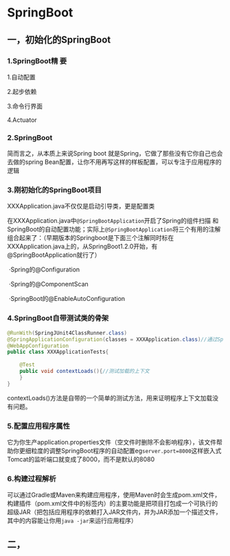 # SpringBoot

## 一，初始化的SpringBoot

### 1.SpringBoot精 要

1.自动配置

2.起步依赖

3.命令行界面

4.Actuator

### 2.SpringBoot

简而言之，从本质上来说Spring boot 就是Spring，它做了那些没有它你自己也会去做的spring Bean配置，让你不用再写这样的样板配置，可以专注于应用程序的逻辑

### 3.刚初始化的SpringBoot项目

XXXApplication.java不仅仅是启动引导类，更是配置类

在XXXApplication.java中`@SpringBootApplication`开启了Spring的组件扫描 和 SpringBoot的自动配置功能；实际上`@SpringBootApplication`将三个有用的注解组合起来了：（早期版本的Springboot是下面三个注解同时标在XXXApplication.java上的，从SpringBoot1.2.0开始，有@SpringBootApplication就行了）

​		·Spring的@Configuration

​		·Spring的@ComponentScan

​		·SpringBoot的@EnableAutoConfiguration

### 4.SpringBoot自带测试类的骨架

```java
@RunWith(SpringJUnit4ClassRunner.class)
@SpringApplicationConfiguration(classes = XXXApplication.class)//通过SpringBoot加载上下文
@WebAppConfiguration
public class XXXApplicationTests{
    
    @Test
    public void contextLoads(){//测试加载的上下文
    }
}
```

contextLoads()方法是自带的一个简单的测试方法，用来证明程序上下文加载没有问题。

### 5.配置应用程序属性

​	它为你生产application.properties文件（空文件时删除不会影响程序），该文件帮助你更细粒度的调整SpringBoot程序的自动配置eg`server.port=8000`这样嵌入式Tomcat的监听端口就变成了8000，而不是默认的8080

### 6.构建过程解析

可以通过Gradle或Maven来构建应用程序，使用Maven时会生成pom.xml文件，构建插件（pom.xml文件中的<build>标签内）的主要功能是把项目打包成一个可执行的超级JAR（把包括应用程序的依赖打入JAR文件内，并为JAR添加一个描述文件，其中的内容能让你用`java -jar`来运行应用程序）

## 二，